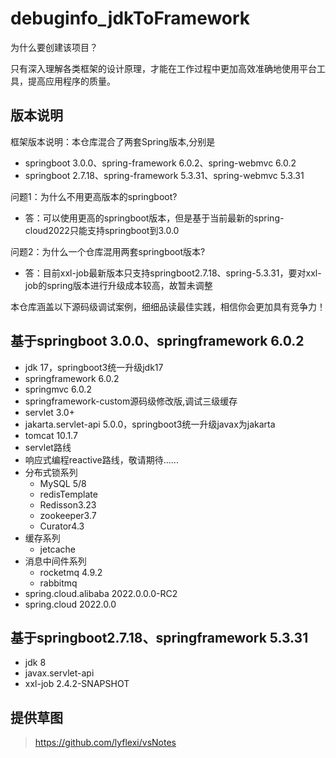 # debuginfo_jdkToFramework

为什么要创建该项目？

只有深入理解各类框架的设计原理，才能在工作过程中更加高效准确地使用平台工具，提高应用程序的质量。

## 版本说明
框架版本说明：本仓库混合了两套Spring版本,分别是
- springboot 3.0.0、spring-framework 6.0.2、spring-webmvc 6.0.2
- springboot 2.7.18、spring-framework 5.3.31、spring-webmvc 5.3.31

问题1：为什么不用更高版本的springboot? 
- 答：可以使用更高的springboot版本，但是基于当前最新的spring-cloud2022只能支持springboot到3.0.0

问题2：为什么一个仓库混用两套springboot版本?
- 答：目前xxl-job最新版本只支持springboot2.7.18、spring-5.3.31，要对xxl-job的spring版本进行升级成本较高，故暂未调整

本仓库涵盖以下源码级调试案例，细细品读最佳实践，相信你会更加具有竞争力！
## 基于springboot 3.0.0、springframework 6.0.2
- jdk 17，springboot3统一升级jdk17
- springframework 6.0.2
- springmvc 6.0.2
- springframework-custom源码级修改版,调试三级缓存
- servlet 3.0+
- jakarta.servlet-api 5.0.0，springboot3统一升级javax为jakarta
- tomcat 10.1.7
- servlet路线
- 响应式编程reactive路线，敬请期待......
- 分布式锁系列
  - MySQL 5/8
  - redisTemplate
  - Redisson3.23
  - zookeeper3.7
  - Curator4.3
- 缓存系列
  - jetcache
- 消息中间件系列
  - rocketmq 4.9.2
  - rabbitmq 
- spring.cloud.alibaba 2022.0.0.0-RC2
- spring.cloud 2022.0.0
## 基于springboot2.7.18、springframework 5.3.31
- jdk 8
- javax.servlet-api
- xxl-job 2.4.2-SNAPSHOT
## 提供草图

> https://github.com/lyflexi/vsNotes

